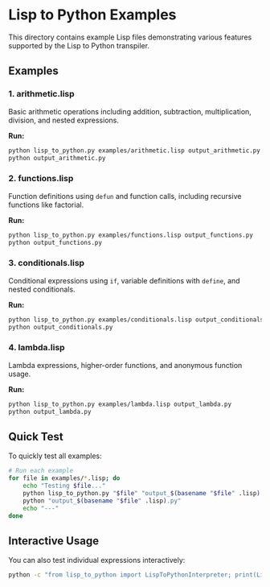 # Lisp to Python Examples

This directory contains example Lisp files demonstrating various features supported by the Lisp to Python transpiler.

## Examples

### 1. arithmetic.lisp
Basic arithmetic operations including addition, subtraction, multiplication, division, and nested expressions.

**Run:**
```bash
python lisp_to_python.py examples/arithmetic.lisp output_arithmetic.py
python output_arithmetic.py
```

### 2. functions.lisp
Function definitions using `defun` and function calls, including recursive functions like factorial.

**Run:**
```bash
python lisp_to_python.py examples/functions.lisp output_functions.py
python output_functions.py
```

### 3. conditionals.lisp
Conditional expressions using `if`, variable definitions with `define`, and nested conditionals.

**Run:**
```bash
python lisp_to_python.py examples/conditionals.lisp output_conditionals.py
python output_conditionals.py
```

### 4. lambda.lisp
Lambda expressions, higher-order functions, and anonymous function usage.

**Run:**
```bash
python lisp_to_python.py examples/lambda.lisp output_lambda.py
python output_lambda.py
```

## Quick Test

To quickly test all examples:

```bash
# Run each example
for file in examples/*.lisp; do
    echo "Testing $file..."
    python lisp_to_python.py "$file" "output_$(basename "$file" .lisp).py"
    python "output_$(basename "$file" .lisp).py"
    echo "---"
done
```

## Interactive Usage

You can also test individual expressions interactively:

```bash
python -c "from lisp_to_python import LispToPythonInterpreter; print(LispToPythonInterpreter().interpret('(+ 1 2)'))"
```